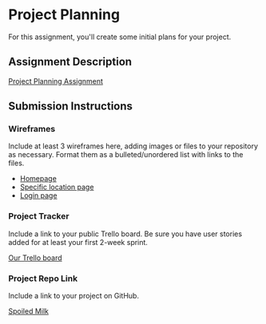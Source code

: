 # Project Planning
For this assignment, you'll create some initial plans for your project.

## Assignment Description
[Project Planning Assignment](https://education.launchcode.org/liftoff/modules/assignments/project-planning)

## Submission Instructions

### Wireframes

Include at least 3 wireframes here, adding images or files to your repository as necessary. Format them as a bulleted/unordered list with links to the files.

- [Homepage](https://github.com/eavener/liftoff-assignments/blob/master/P3-Project_Planning/MilkHomepage.HEIC)
- [Specific location page](https://github.com/eavener/liftoff-assignments/blob/master/P3-Project_Planning/MilkLocation.HEIC)
- [Login page](https://github.com/eavener/liftoff-assignments/blob/master/P3-Project_Planning/MilkLogin.HEIC)

### Project Tracker

Include a link to your public Trello board. Be sure you have user stories added for at least your first 2-week sprint.

[Our Trello board](https://trello.com/b/t6GX0dXP/spoiled-milk)

### Project Repo Link

Include a link to your project on GitHub.

[Spoiled Milk](https://github.com/riwi2802/onlyYOUcanpreventspoiledmilk)
